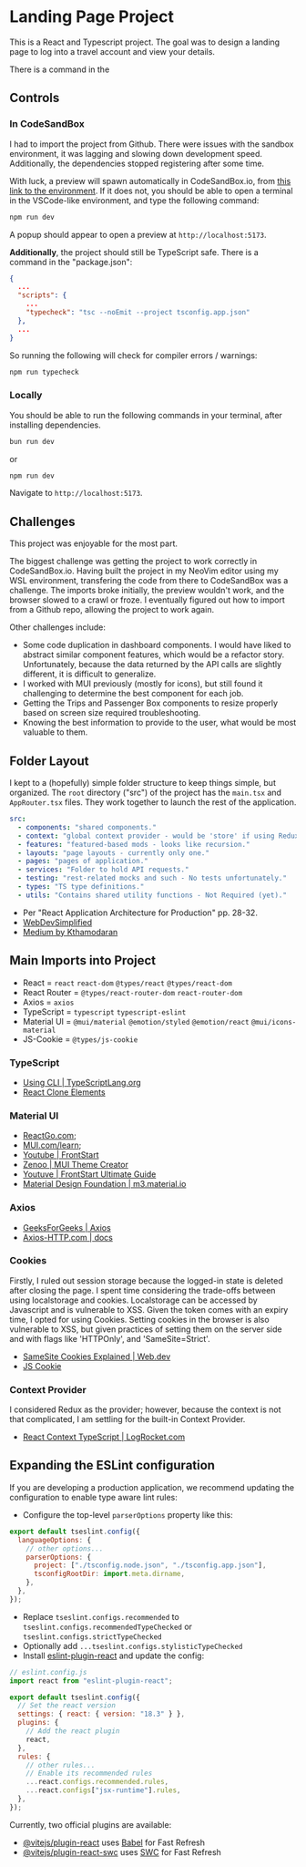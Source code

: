 # Landing Page Project

This is a React and Typescript project.
The goal was to design a landing page to log into a travel account and view your details.

There is a command in the

## Controls

### In CodeSandBox

I had to import the project from Github.
There were issues with the sandbox environment,
it was lagging and slowing down development speed.
Additionally, the dependencies stopped registering after some time.

With luck, a preview will spawn automatically in CodeSandBox.io,
from [this link to the environment](https://codesandbox.io/p/github/ks982579/vite-landing-page/main).
If it does not, you should be able to open a terminal in the VSCode-like environment,
and type the following command:

```bash
npm run dev
```

A popup should appear to open a preview at `http://localhost:5173`.

**Additionally**, the project should still be TypeScript safe.
There is a command in the "package.json":

```json
{
  ...
  "scripts": {
    ...
    "typecheck": "tsc --noEmit --project tsconfig.app.json"
  },
  ...
}
```

So running the following will check for compiler errors / warnings:

```bash
npm run typecheck
```

### Locally

You should be able to run the following commands in your terminal,
after installing dependencies.

```bash
bun run dev
```

or

```bash
npm run dev
```

Navigate to `http://localhost:5173`.

## Challenges

This project was enjoyable for the most part.

The biggest challenge was getting the project to work correctly in CodeSandBox.io.
Having built the project in my NeoVim editor using my WSL environment,
transfering the code from there to CodeSandBox was a challenge.
The imports broke initially, the preview wouldn't work, and the browser slowed to a crawl or froze.
I eventually figured out how to import from a Github repo, allowing the project to work again.

Other challenges include:

- Some code duplication in dashboard components.
  I would have liked to abstract similar component features, which would be a refactor story.
  Unfortunately, because the data returned by the API calls are slightly different, it is difficult to generalize.
- I worked with MUI previously (mostly for icons), but still found it challenging to determine the best component for each job.
- Getting the Trips and Passenger Box components to resize properly based on screen size required troubleshooting.
- Knowing the best information to provide to the user, what would be most valuable to them.

## Folder Layout

I kept to a (hopefully) simple folder structure to keep things simple, but organized.
The `root` directory ("src") of the project has the `main.tsx` and `AppRouter.tsx` files.
They work together to launch the rest of the application.

```yaml
src:
  - components: "shared components."
  - context: "global context provider - would be 'store' if using Redux."
  - features: "featured-based mods - looks like recursion."
  - layouts: "page layouts - currently only one."
  - pages: "pages of application."
  - services: "Folder to hold API requests."
  - testing: "rest-related mocks and such - No tests unfortunately."
  - types: "TS type definitions."
  - utils: "Contains shared utility functions - Not Required (yet)."
```

- Per "React Application Architecture for Production" pp. 28-32.
- [WebDevSimplified](https://blog.webdevsimplified.com/2022-07/react-folder-structure/)
- [Medium by Kthamodaran](https://medium.com/@kthamodaran/react-8-best-practices-folder-structure-5dbda48a69e)

## Main Imports into Project

- React = `react` `react-dom` `@types/react` `@types/react-dom`
- React Router = `@types/react-router-dom` `react-router-dom`
- Axios = `axios`
- TypeScript = `typescript` `typescript-eslint`
- Material UI = `@mui/material` `@emotion/styled` `@emotion/react` `@mui/icons-material`
- JS-Cookie = `@types/js-cookie`

### TypeScript

- [Using CLI | TypeScriptLang.org](https://www.typescriptlang.org/docs/handbook/compiler-options.html)
- [React Clone Elements](https://stackoverflow.com/questions/42261783/how-to-assign-the-correct-typing-to-react-cloneelement-when-giving-properties-to)

### Material UI

- [ReactGo.com](https://reactgo.com/material-ui-react-tutorial/);
- [MUI.com/learn](https://mui.com/material-ui/getting-started/learn/);
- [Youtube | FrontStart](https://youtu.be/FB-sKY63AWo?si=cSnLj_0cTrB0sdk4)
- [Zenoo | MUI Theme Creator](https://zenoo.github.io/mui-theme-creator/)
- [Youtuve | FrontStart Ultimate Guide](https://youtu.be/HsdjivqQ7BA?si=bR3_ODk8cM2_hzOf)
- [Material Design Foundation | m3.material.io](https://m3.material.io/foundations)

### Axios

- [GeeksForGeeks | Axios](https://www.geeksforgeeks.org/axios-in-react-a-guide-for-beginners/)
- [Axios-HTTP.com | docs](https://axios-http.com/docs/intro)

### Cookies

Firstly, I ruled out session storage because the logged-in state is deleted after closing the page.
I spent time considering the trade-offs between using localstorage and cookies.
Localstorage can be accessed by Javascript and is vulnerable to XSS.
Given the token comes with an expiry time, I opted for using Cookies.
Setting cookies in the browser is also vulnerable to XSS,
but given practices of setting them on the server side and with flags like 'HTTPOnly',
and 'SameSite=Strict'.

- [SameSite Cookies Explained | Web.dev](https://web.dev/articles/samesite-cookies-explained)
- [JS Cookie](https://www.npmjs.com/package/js-cookie)

### Context Provider

I considered Redux as the provider;
however, because the context is not that complicated,
I am settling for the built-in Context Provider.

- [React Context TypeScript | LogRocket.com](https://blog.logrocket.com/how-to-use-react-context-typescript/)

## Expanding the ESLint configuration

If you are developing a production application, we recommend updating the configuration to enable type aware lint rules:

- Configure the top-level `parserOptions` property like this:

```js
export default tseslint.config({
  languageOptions: {
    // other options...
    parserOptions: {
      project: ["./tsconfig.node.json", "./tsconfig.app.json"],
      tsconfigRootDir: import.meta.dirname,
    },
  },
});
```

- Replace `tseslint.configs.recommended` to `tseslint.configs.recommendedTypeChecked` or `tseslint.configs.strictTypeChecked`
- Optionally add `...tseslint.configs.stylisticTypeChecked`
- Install [eslint-plugin-react](https://github.com/jsx-eslint/eslint-plugin-react) and update the config:

```js
// eslint.config.js
import react from "eslint-plugin-react";

export default tseslint.config({
  // Set the react version
  settings: { react: { version: "18.3" } },
  plugins: {
    // Add the react plugin
    react,
  },
  rules: {
    // other rules...
    // Enable its recommended rules
    ...react.configs.recommended.rules,
    ...react.configs["jsx-runtime"].rules,
  },
});
```

Currently, two official plugins are available:

- [@vitejs/plugin-react](https://github.com/vitejs/vite-plugin-react/blob/main/packages/plugin-react/README.md) uses [Babel](https://babeljs.io/) for Fast Refresh
- [@vitejs/plugin-react-swc](https://github.com/vitejs/vite-plugin-react-swc) uses [SWC](https://swc.rs/) for Fast Refresh
